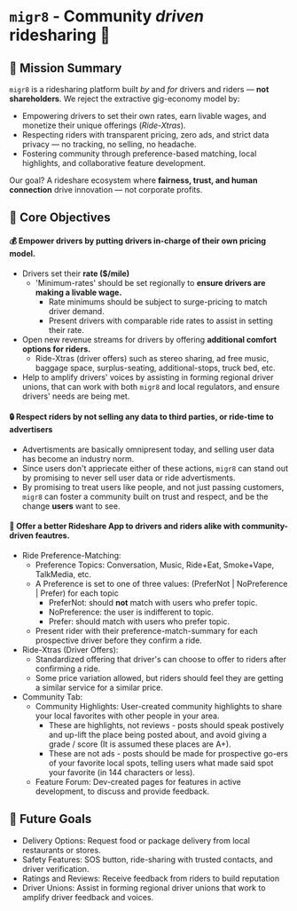 # `migr8` - Community _driven_ ridesharing 👋

## 🚗 Mission Summary
`migr8` is a ridesharing platform built _by_ and _for_ drivers and riders — **not shareholders**. We reject the extractive gig-economy model by:
- Empowering drivers to set their own rates, earn livable wages, and monetize their unique offerings (_Ride-Xtras_).
- Respecting riders with transparent pricing, zero ads, and strict data privacy — no tracking, no selling, no headache.
- Fostering community through preference-based matching, local highlights, and collaborative feature development.

Our goal? A rideshare ecosystem where **fairness, trust, and human connection** drive innovation — not corporate profits.


## 📍 Core Objectives

#### 💰 Empower drivers by putting drivers in-charge of their own pricing model.
- Drivers set their **rate ($/mile)**
  - 'Minimum-rates' should be set regionally to **ensure drivers are making a livable wage.**
    - Rate minimums should be subject to surge-pricing to match driver demand.
    - Present drivers with comparable ride rates to assist in setting their rate.
- Open new revenue streams for drivers by offering **additional comfort options for riders.**
  - Ride-Xtras (driver offers) such as stereo sharing, ad free music, baggage space, surplus-seating, additional-stops, truck bed, etc.
- Help to amplify drivers' voices by assisting in forming regional driver unions, that can work with both `migr8` and local regulators, and ensure drivers' needs are being met.
   
#### 🔒 Respect riders by not selling any data to third parties, or ride-time to advertisers
- Advertisments are basically omnipresent today, and selling user data has become an industry norm.
- Since users don't appriecate either of these actions, `migr8` can stand out by promising to never sell user data or ride advertisments.
- By promising to treat users like people, and not just passing customers, `migr8` can foster a community built on trust and respect, and be the change **users** want to see.

#### 🙏 Offer a better Rideshare App to drivers and riders alike with community-driven feautres.
- Ride Preference-Matching: 
  - Preference Topics: Conversation, Music, Ride+Eat, Smoke+Vape, TalkMedia, etc.
  - A Preference is set to one of three values: (PreferNot | NoPreference | Prefer) for each topic
    - PreferNot: should **not** match with users who prefer topic.
    - NoPreference: the user is indifferent to topic.
    - Prefer: should match with users who prefer topic.
  - Present rider with their preference-match-summary for each prospective driver before they confirm a ride.
- Ride-Xtras (Driver Offers):
  - Standardized offering that driver's can choose to offer to riders after confirming a ride.
  - Some price variation allowed, but riders should feel they are getting a similar service for a similar price.
- Community Tab:
  - Community Highlights: User-created community highlights to share your local favorites with other people in your area.
    - These are highlights, not reviews - posts should speak postively and up-lift the place being posted about, and avoid giving a grade / score (It is assumed these places are A+).
    - These are not ads - posts should be made for prospective go-ers of your favorite local spots, telling users what made said spot your favorite (in 144 characters or less).
  - Feature Forum: Dev-created pages for features in active development, to discuss and provide feedback.

   
## 🤷 Future Goals 
- Delivery Options: Request food or package delivery from local restaurants or stores.
- Safety Features: SOS button, ride-sharing with trusted contacts, and driver verification.
- Ratings and Reviews: Receive feedback from riders to build reputation
- Driver Unions: Assist in forming regional driver unions that work to amplify driver feedback and voices. 
